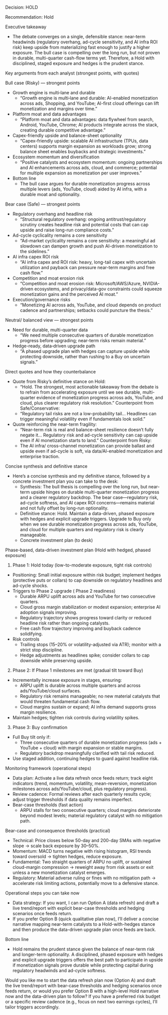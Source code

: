 Decision: HOLD

Recommendation: Hold

Executive takeaway
- The debate converges on a single, defensible stance: near-term headwinds (regulatory overhang, ad-cycle sensitivity, and AI infra ROI risk) keep upside from materializing fast enough to justify a higher exposure. The bull case is compelling over the long run, but not proven in durable, multi-quarter cash-flow terms yet. Therefore, a Hold with disciplined, staged exposure and hedges is the prudent stance.

Key arguments from each analyst (strongest points, with quotes)

Bull case (Risky) — strongest points
- Growth engine is multi‑lane and durable
  - “Growth engine is multi‑lane and durable: AI-enabled monetization across ads, Shopping, and YouTube; AI-first cloud offerings can lift monetization and margins over time.”
- Platform moat and data advantages
  - “Platform moat and data advantages: data flywheel from search, Android, YouTube, Chrome; AI products integrate across the stack, creating durable competitive advantage.”
- Capex-friendly upside and balance-sheet optionality
  - “Capex-friendly upside: scalable AI infrastructure (TPUs, data centers) supports margin expansion as workloads grow; strong balance sheet enables buybacks and strategic investments.”
- Ecosystem momentum and diversification
  - “Positive catalysts and ecosystem momentum: ongoing partnerships and AI enhancements across ads, cloud, and commerce; potential for multiple expansion as monetization per user improves.”
- Bottom line
  - The bull case argues for durable monetization progress across multiple levers (ads, YouTube, cloud) aided by AI infra, with a durable moat and optionality.

Bear case (Safe) — strongest points
- Regulatory overhang and headline risk
  - “Structural regulatory overhang: ongoing antitrust/regulatory scrutiny creates headline risk and potential costs that can cap upside and raise long-run compliance costs.”
- Ad-cycle cyclicality remains a core sensitivity
  - “Ad-market cyclicality remains a core sensitivity: a meaningful ad slowdown can dampen growth and push AI-driven monetization to the sidelines.”
- AI infra capex ROI risk
  - “AI infra capex and ROI risk: heavy, long-tail capex with uncertain utilization and payback can pressure near-term margins and free cash flow.”
- Competition and moat erosion risk
  - “Competition and moat erosion risk: Microsoft/AWS/Azure, NVIDIA-driven ecosystems, and privacy/data-gov constraints could squeeze monetization gains and the perceived AI moat.”
- Execution/governance risks
  - “Monetizing AI across ads, YouTube, and cloud depends on product cadence and partnerships; setbacks could puncture the thesis.”

Neutral/ balanсed view — strongest points
- Need for durable, multi-quarter data
  - “We need multiple consecutive quarters of durable monetization progress before upgrading; near-term risks remain material.”
- Hedge-ready, data‑driven upgrade path
  - “A phased upgrade plan with hedges can capture upside while protecting downside, rather than rushing to a Buy on uncertain signals.”

Direct quotes and how they counterbalance
- Quote from Risky’s definitive stance on Hold:
  - “Hold. The strongest, most actionable takeaway from the debate is to refrain from accelerating exposure until we see durable, multi-quarter evidence of monetization progress across ads, YouTube, and cloud, plus clearer regulatory risk resolution.”
  Counterpoint from Safe/Conservative:
  - “Regulatory tail risks are not a low-probability tail... Headlines can trigger meaningful volatility even if fundamentals look solid.”
- Quote reinforcing the near-term fragility:
  - “Near-term risk is real and balance-sheet resilience doesn’t fully negate it... Regulatory risk and ad-cycle sensitivity can cap upside even if AI monetization starts to land.”
  Counterpoint from Risky:
  - The AI infra/ cross-channel monetization can provide ballast and upside even if ad-cycle is soft, via data/AI-enabled monetization and enterprise traction.

Concise synthesis and definitive stance
- Here’s a concise synthesis and my definitive stance, followed by a concrete investment plan you can take to the desk:
  - Synthesis: The bull thesis is compelling over the long run, but near-term upside hinges on durable multi-quarter monetization progress and a clearer regulatory backdrop. The bear case—regulatory risk, ad-cycle softness, and AI capex ROI concerns—remains material and not fully offset by long-run optionality.
  - Definitive stance: Hold. Maintain a data-driven, phased exposure with hedges and explicit upgrade triggers. Upgrade to Buy only when we see durable monetization progress across ads, YouTube, and cloud for multiple quarters and regulatory risk is clearly manageable.
  - Concrete investment plan (to desk)

Phase-based, data-driven investment plan (Hold with hedged, phased exposure)

1) Phase 1: Hold today (low-to-moderate exposure, tight risk controls)
- Positioning: Small initial exposure within risk budget; implement hedges (protective puts or collars) to cap downside on regulatory headlines and ad-cycle shocks.
- Triggers to Phase 2 upgrade ( Phase 2 readiness)
  - Durable ARPU uplift across ads and YouTube for two consecutive quarters.
  - Cloud gross margin stabilization or modest expansion; enterprise AI adoption signals improving.
  - Regulatory trajectory shows progress toward clarity or reduced headline risk rather than ongoing catalysts.
  - Free cash flow trajectory improving and buyback cadence solidifying.
- Risk controls
  - Trailing stops (15–20% or volatility-adjusted via ATR); monitor with a strict stop discipline.
  - Hedge adjustments as headlines spike; consider collars to cap downside while preserving upside.

2) Phase 2: If Phase 1 milestones are met (gradual tilt toward Buy)
- Incrementally increase exposure in stages, ensuring:
  - ARPU uplift is durable across multiple quarters and across ads/YouTube/cloud surfaces.
  - Regulatory risk remains manageable; no new material catalysts that would threaten fundamental cash flow.
  - Cloud margins sustain or expand; AI infra demand supports gross margin resilience.
- Maintain hedges; tighten risk controls during volatility spikes.

3) Phase 3: Buy confirmation
- Full Buy tilt only if:
  - Three consecutive quarters of durable monetization progress (ads + YouTube + cloud) with margin expansion or stable margins.
  - Regulatory backdrop meaningfully clarified with tail risk reduced.
- Use staged addition, continuing hedges to guard against headline risk.

Monitoring framework (operational steps)
- Data plan: Activate a live data refresh once feeds return; track eight indicators (trend, momentum, volatility, mean-reversion, monetization milestones across ads/YouTube/cloud, plus regulatory progress).
- Review cadence: Formal reviews after each quarterly results cycle; adjust trigger thresholds if data quality remains imperfect.
- Bear-case thresholds (fast action)
  - ARPU stalls for two consecutive quarters; cloud margins deteriorate beyond modest levels; material regulatory catalyst with no mitigation path.

Bear-case and consequence thresholds (practical)
- Technical: Price closes below 50-day and 200-day SMAs with negative slope → scale back exposure by 30–50%.
- Momentum: MACD turns negative with rising histogram, RSI trends toward oversold → tighten hedges, reduce exposure.
- Fundamental: Two straight quarters of ARPU no uplift, or sustained cloud-margin compression → reweight away from risk assets or exit unless a new monetization catalyst emerges.
- Regulatory: Material adverse ruling or fines with no mitigation path → accelerate risk limiting actions, potentially move to a defensive stance.

Operational steps you can take now
- Data strategy: If you want, I can run Option A (data refresh) and draft a live trend/report with explicit bear-case thresholds and hedging scenarios once feeds return.
- If you prefer Option B (quick qualitative plan now), I’ll deliver a concise narrative mapping near-term catalysts to a Hold-with-hedges stance and then produce the data-driven upgrade plan once feeds are back.

Bottom line
- Hold remains the prudent stance given the balance of near-term risk and longer-term optionality. A disciplined, phased exposure with hedges and explicit upgrade triggers offers the best path to participate in upside if monetization signals prove durable while protecting capital during regulatory headwinds and ad-cycle softness.

Would you like me to start the data refresh plan now (Option A) and draft the live trend/report with bear-case thresholds and hedging scenarios once feeds return, or would you prefer Option B with a high-level Hold narrative now and the data-driven plan to follow? If you have a preferred risk budget or a specific review cadence (e.g., focus on next two earnings cycles), I’ll tailor triggers accordingly.